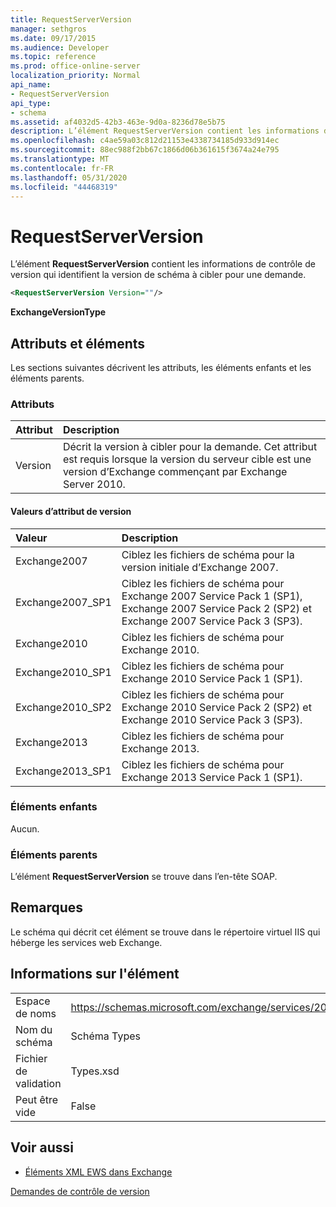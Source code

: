 ```yaml
---
title: RequestServerVersion
manager: sethgros
ms.date: 09/17/2015
ms.audience: Developer
ms.topic: reference
ms.prod: office-online-server
localization_priority: Normal
api_name:
- RequestServerVersion
api_type:
- schema
ms.assetid: af4032d5-42b3-463e-9d0a-8236d78e5b75
description: L’élément RequestServerVersion contient les informations de contrôle de version qui identifient la version de schéma à cibler pour une demande.
ms.openlocfilehash: c4ae59a03c812d21153e4338734185d933d914ec
ms.sourcegitcommit: 88ec988f2bb67c1866d06b361615f3674a24e795
ms.translationtype: MT
ms.contentlocale: fr-FR
ms.lasthandoff: 05/31/2020
ms.locfileid: "44468319"
---
```

# <a name="requestserverversion"></a>RequestServerVersion

L’élément **RequestServerVersion** contient les informations de contrôle de version qui identifient la version de schéma à cibler pour une demande. 
  
```XML
<RequestServerVersion Version=""/>
```

 **ExchangeVersionType**
## <a name="attributes-and-elements"></a>Attributs et éléments

Les sections suivantes décrivent les attributs, les éléments enfants et les éléments parents.
  
### <a name="attributes"></a>Attributs

|**Attribut**|**Description**|
|:-----|:-----|
|Version  <br/> |Décrit la version à cibler pour la demande. Cet attribut est requis lorsque la version du serveur cible est une version d’Exchange commençant par Exchange Server 2010.  <br/> |
   
#### <a name="version-attribute-values"></a>Valeurs d’attribut de version

|**Valeur**|**Description**|
|:-----|:-----|
|Exchange2007  <br/> |Ciblez les fichiers de schéma pour la version initiale d’Exchange 2007.  <br/> |
|Exchange2007_SP1  <br/> |Ciblez les fichiers de schéma pour Exchange 2007 Service Pack 1 (SP1), Exchange 2007 Service Pack 2 (SP2) et Exchange 2007 Service Pack 3 (SP3).  <br/> |
|Exchange2010  <br/> |Ciblez les fichiers de schéma pour Exchange 2010.  <br/> |
|Exchange2010_SP1  <br/> |Ciblez les fichiers de schéma pour Exchange 2010 Service Pack 1 (SP1).  <br/> |
|Exchange2010_SP2  <br/> |Ciblez les fichiers de schéma pour Exchange 2010 Service Pack 2 (SP2) et Exchange 2010 Service Pack 3 (SP3).  <br/> |
|Exchange2013  <br/> |Ciblez les fichiers de schéma pour Exchange 2013.  <br/> |
|Exchange2013_SP1  <br/> |Ciblez les fichiers de schéma pour Exchange 2013 Service Pack 1 (SP1).  <br/> |
   
### <a name="child-elements"></a>Éléments enfants

Aucun.
  
### <a name="parent-elements"></a>Éléments parents

L’élément **RequestServerVersion** se trouve dans l’en-tête SOAP. 
  
## <a name="remarks"></a>Remarques

Le schéma qui décrit cet élément se trouve dans le répertoire virtuel IIS qui héberge les services web Exchange.
  
## <a name="element-information"></a>Informations sur l'élément

|||
|:-----|:-----|
|Espace de noms  <br/> |https://schemas.microsoft.com/exchange/services/2006/types  <br/> |
|Nom du schéma  <br/> |Schéma Types  <br/> |
|Fichier de validation  <br/> |Types.xsd  <br/> |
|Peut être vide  <br/> |False  <br/> |
   
## <a name="see-also"></a>Voir aussi



- [Éléments XML EWS dans Exchange](ews-xml-elements-in-exchange.md)


[Demandes de contrôle de version](https://msdn.microsoft.com/library/76877b0a-d2e5-4c74-9295-7b445a41d46a%28Office.15%29.aspx)

